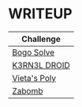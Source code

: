 # WRITEUP

| Challenge                                                 |
|             --------------------------                    |
| [Bogo Solve](Bogo%20Solve.md)                             |
| [K3RN3L DROID](K3RN3L%20DROID.md)                         |
| [Vieta's Poly](Vieta's%20Poly.md)                         |
| [Zabomb](Zabomb.md)                                       |